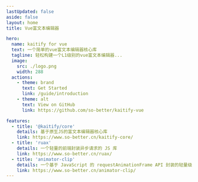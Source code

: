 ```yaml
---
lastUpdated: false
aside: false
layout: home
title: Vue富文本编辑器

hero:
  name: kaitify for vue
  text: 一个简单的vue富文本编辑器核心库
  tagline: 轻松构建一个L1级别的vue富文本编辑器...
  image:
    src: ./logo.png
    width: 288
  actions:
    - theme: brand
      text: Get Started
      link: /guide/introduction
    - theme: alt
      text: View on GitHub
      link: https://github.com/so-better/kaitify-vue

features:
  - title: '@kaitify/core'
    details: 基于原生JS的富文本编辑器核心库
    link: https://www.so-better.cn/kaitify-core/
  - title: 'ruax'
    details: 一个轻量的前端封装异步请求的 JS 库
    link: https://www.so-better.cn/ruax/
  - title: 'animator-clip'
    details: 一个基于 JavaScript 的 requestAnimationFrame API 封装的轻量级 JS 动画插件
    link: https://www.so-better.cn/animator-clip/
---
```

